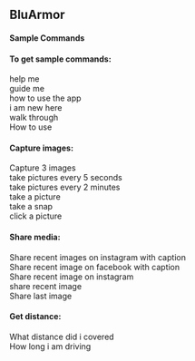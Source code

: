 ## BluArmor

#### Sample Commands
#### To get sample commands:
help me<br/>
guide me<br/>
how to use the app<br/>
i am new here<br/>
walk through<br/>
How to use

#### Capture images:
Capture 3 images<br/>
take pictures every 5 seconds<br/>
take pictures every 2 minutes<br/>
take a picture<br/>
take a snap<br/>
click a picture

#### Share media:
Share recent images on instagram with caption<br/>
Share recent image on facebook with caption<br/>
Share recent image on instagram<br/>
share recent image<br/>
Share last image

#### Get distance:
What distance did i covered<br/>
How long i am driving
